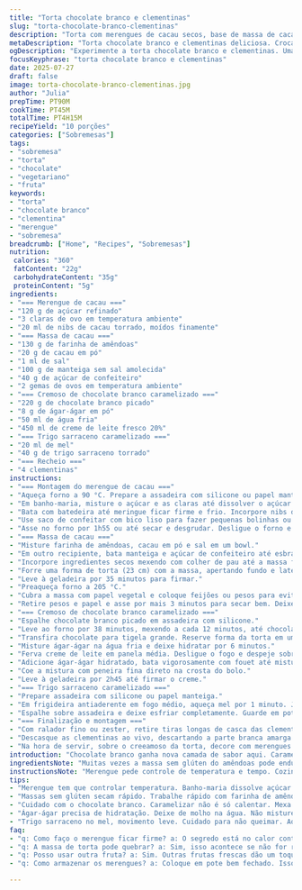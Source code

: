 ```yaml
---
title: "Torta chocolate branco e clementinas"
slug: "torta-chocolate-branco-clementinas"
description: "Torta com merengues de cacau secos, base de massa de cacau e recheio cremoso de chocolate branco caramelizado. Complementa com grãos de trigo sarraceno caramelizado e supremas frescas de clementinas, garantindo textura crocante e frescor cítrico. Troca leve: cacau substituído por nibs de cacau torrado, farinha branca por farinha de amêndoas para dar crocância. Gelatina em folha vira ágar-ágar para versão vegetariana. Passos reorganizados, tempos de cocção ajustados para sabor e textura diferenciados."
metaDescription: "Torta chocolate branco e clementinas deliciosa. Crocante, cremoso, apresenta mistura de texturas. Incrível para compartilhar."
ogDescription: "Experimente a torta chocolate branco e clementinas. Uma combinação de sabores e texturas. Difícil resistir."
focusKeyphrase: "torta chocolate branco e clementinas"
date: 2025-07-27
draft: false
image: torta-chocolate-branco-clementinas.jpg
author: "Julia"
prepTime: PT90M
cookTime: PT45M
totalTime: PT4H15M
recipeYield: "10 porções"
categories: ["Sobremesas"]
tags:
- "sobremesa"
- "torta"
- "chocolate"
- "vegetariano"
- "fruta"
keywords:
- "torta"
- "chocolate branco"
- "clementina"
- "merengue"
- "sobremesa"
breadcrumb: ["Home", "Recipes", "Sobremesas"]
nutrition: 
 calories: "360"
 fatContent: "22g"
 carbohydrateContent: "35g"
 proteinContent: "5g"
ingredients:
- "=== Merengue de cacau ==="
- "120 g de açúcar refinado"
- "3 claras de ovo em temperatura ambiente"
- "20 ml de nibs de cacau torrado, moídos finamente"
- "=== Massa de cacau ==="
- "130 g de farinha de amêndoas"
- "20 g de cacau em pó"
- "1 ml de sal"
- "100 g de manteiga sem sal amolecida"
- "40 g de açúcar de confeiteiro"
- "2 gemas de ovos em temperatura ambiente"
- "=== Cremoso de chocolate branco caramelizado ==="
- "220 g de chocolate branco picado"
- "8 g de ágar-ágar em pó"
- "50 ml de água fria"
- "450 ml de creme de leite fresco 20%"
- "=== Trigo sarraceno caramelizado ==="
- "20 ml de mel"
- "40 g de trigo sarraceno torrado"
- "=== Recheio ==="
- "4 clementinas"
instructions:
- "=== Montagem do merengue de cacau ==="
- "Aqueça forno a 90 °C. Prepare a assadeira com silicone ou papel manteiga."
- "Em banho-maria, misture o açúcar e as claras até dissolver o açúcar. Retire do fogo."
- "Bata com batedeira até meringue ficar firme e frio. Incorpore nibs de cacau moídos peneirados. Misture devagar."
- "Use saco de confeitar com bico liso para fazer pequenas bolinhas ou pirulitos de merengue. Disponha na assadeira."
- "Asse no forno por 1h55 ou até secar e desgrudar. Desligue o forno e deixe secar por mais 2h com a porta entreaberta. Deixe esfriar antes de armazenar em pote fechado por até 3 semanas."
- "=== Massa de cacau ==="
- "Misture farinha de amêndoas, cacau em pó e sal em um bowl."
- "Em outro recipiente, bata manteiga e açúcar de confeiteiro até esbranquiçar. Adicione gemas, uma a uma, mexendo até ficar homogêneo."
- "Incorpore ingredientes secos mexendo com colher de pau até a massa formar uma bola."
- "Forre uma forma de torta (23 cm) com a massa, apertando fundo e laterais com a ponta dos dedos. Fure o fundo com garfo."
- "Leve à geladeira por 35 minutos para firmar."
- "Preaqueça forno a 205 °C."
- "Cubra a massa com papel vegetal e coloque feijões ou pesos para evitar que cresça. Asse por 17 minutos."
- "Retire pesos e papel e asse por mais 3 minutos para secar bem. Deixe esfriar em grade. Abaixe forno para 125 °C."
- "=== Cremoso de chocolate branco caramelizado ==="
- "Espalhe chocolate branco picado em assadeira com silicone."
- "Leve ao forno por 38 minutos, mexendo a cada 12 minutos, até chocolate tomar cor caramelo claro."
- "Transfira chocolate para tigela grande. Reserve forma da torta em uma assadeira para montar depois."
- "Misture ágar-ágar na água fria e deixe hidratar por 6 minutos."
- "Ferva creme de leite em panela média. Desligue o fogo e despeje sobre o chocolate branco caramelizado, mexa até dissolver."
- "Adicione ágar-ágar hidratado, bata vigorosamente com fouet até misturar bem."
- "Coe a mistura com peneira fina direto na crosta do bolo."
- "Leve à geladeira por 2h45 até firmar o creme."
- "=== Trigo sarraceno caramelizado ==="
- "Prepare assadeira com silicone ou papel manteiga."
- "Em frigideira antiaderente em fogo médio, aqueça mel por 1 minuto. Junte trigo sarraceno torrado, mexa para cobrir todos os grãos no mel."
- "Espalhe sobre assadeira e deixe esfriar completamente. Guarde em pote fechado até 1 semana."
- "=== Finalização e montagem ==="
- "Com ralador fino ou zester, retire tiras longas de casca das clementinas, reserve."
- "Descasque as clementinas ao vivo, descartando a parte branca amarga. Separe os gomos com uma faca fina, livre de membranas (suprêmes)."
- "Na hora de servir, sobre o creeamoso da torta, decore com merengues de cacau, trigo sarraceno caramelizado, tortas fatias de casca e os suprêmes frescos de clementina."
introduction: "Chocolate branco ganha nova camada de sabor aqui. Caramelizado, não só derrete, mas colore, dá graça. Crosta com farinha de amêndoas, um toque diferente. Cai bem com os nibs de cacau no merengue. Tritura, crocância legal. Clementinas fazem o contraponto, acidez, frescor. Trigo sarraceno caramelizado crunch. A mistura entre texturas abandona o previsível. Merengues delicados, massa firme, cremoso aveludado, cítrico vibrante. Mudanças simples no tradicional: trocar a farinha, trocar a gelatina, ajustar o forno. Resultado? Sabor mais complexo, moderno. Corre na cozinha, já tá na mesa."
ingredientsNote: "Muitas vezes a massa sem glúten do amêndoas pode endurecer rápido, então trabalhar rápido. Nibs de cacau dão aquele toque amargo que falta na doçura do branco, moer fininho e peneirar para não pesar. Gelatina vegetal ágar-ágar deixa cremoso firme, mas cuidado: precisa ser bem hidratada e uniforme. Trigo sarraceno torrado é expressão rústica, lembrar de mexer no mel com cuidado para não queimar. Clementinas bem frescas para suprêmes sem amargor, cascas delicadas, para não tomar o protagonismo. Assim cada componente conversa, mas se destaca. Armazenar merengues separados, pois amolecem fácil com umidade."
instructionsNote: "Merengue pede controle de temperatura e tempo. Cozinhar em banho maria dissolve o açúcar, evita cristais grosseiros. Bater até resfriar exige paciência, mas vale pela textura. Massa que vai na geladeira estabiliza, molda manutenção da forma. Use pesos - feijões, cerâmica - na massa para fazer blind bake sem bolhas. Chocolate branco caramelizar exige paciência e mexer por igual, para cor e sabor certo. Ágar deve estar hidratado antes, não misture direto para evitar grumos. Coar o creme garante lisura na torta. Trigo sarraceno no mel, mexa com colher de pau de madeira para não queimar ou grudarem. Montagem com cuidado, para manter crocância e frescor no toque final."
tips:
- "Merengue tem que controlar temperatura. Banho-maria dissolve açúcar. Se não dissolver, grãos ficam. Bater até esfriar. Textura é a chave. Paciência exige."
- "Massas sem glúten secam rápido. Trabalhe rápido com farinha de amêndoas. Molde bem. Se não, endurece. Fure o fundo para não levantar. Isso ajuda."
- "Cuidado com o chocolate branco. Caramelizar não é só calentar. Mexa constantemente. Conversa com o calor. Olhe a cor. Não pode escurecer demais."
- "Ágar-ágar precisa de hidratação. Deixe de molho na água. Não misture direto no chocolate. Evite grumos. Coar ajuda na textura final. Lisura é o segredo."
- "Trigo sarraceno no mel, movimento leve. Cuidado para não queimar. Ao esfriar, vai ficar crocante. Estar pronto antes de usar. Combine tudo com cuidado."
faq:
- "q: Como faço o merengue ficar firme? a: O segredo está no calor controlado. Banho-maria é o ideal. Bater até esfriar. Isso ajuda a firmar."
- "q: A massa de torta pode quebrar? a: Sim, isso acontece se não for refrigerada. A pressão do forno pode fazer isso. Sempre use pesos. Ajuda na forma."
- "q: Posso usar outra fruta? a: Sim. Outras frutas frescas dão um toque diferente. Limão ou laranja também funcionam. Cada uma traz seu frescor."
- "q: Como armazenar os merengues? a: Coloque em pote bem fechado. Isso evita umidade. Merengues amolecem fácil. Melhor na temperatura ambiente."

---
```

